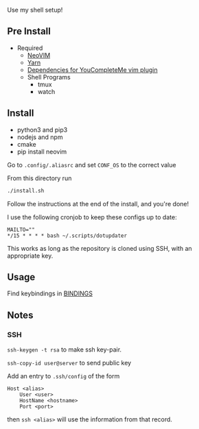 Use my shell setup!

## Pre Install

- Required
  - [NeoVIM](https://neovim.io/)
  - [Yarn](https://yarnpkg.com/en/docs/install#mac-stable)
  - [Dependencies for YouCompleteMe vim plugin](https://valloric.github.io/YouCompleteMe/)
  - Shell Programs
    - tmux
    - watch

## Install

- python3 and pip3
- nodejs and npm
- cmake
- pip install neovim

Go to `.config/.aliasrc` and set `CONF_OS` to the correct value

From this directory run

```bash
./install.sh
```

Follow the instructions at the end of the install, and you're done!

I use the following cronjob to keep these configs up to date:

```
MAILTO=""
*/15 * * * * bash ~/.scripts/dotupdater
```

This works as long as the repository is cloned using SSH, with an appropriate key.

## Usage

Find keybindings in [BINDINGS](./BINDINGS.md)

## Notes

### SSH

`ssh-keygen -t rsa` to make ssh key-pair.

`ssh-copy-id user@server` to send public key

Add an entry to `.ssh/config` of the form

```
Host <alias>
	User <user>
	HostName <hostname>
	Port <port>
```

then `ssh <alias>` will use the information from that record.
